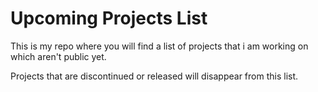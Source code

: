 # Upcoming Projects List
This is my repo where you will find a list of projects that i am working on which aren't public yet.

Projects that are discontinued or released will disappear from this list.
